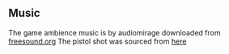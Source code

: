## Music
The game ambience music is by audiomirage downloaded from [freesound.org](https://freesound.org/people/audiomirage/sounds/579241/)
The pistol shot was sourced from [here](https://freesound.org/s/427594/)
